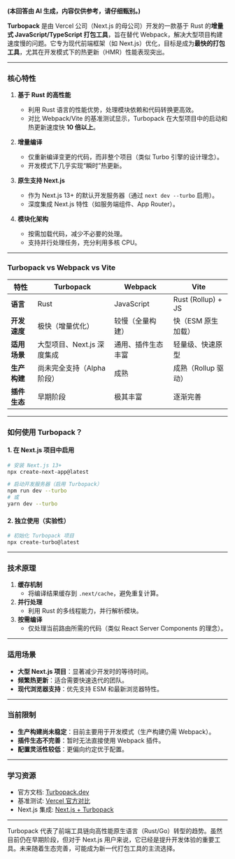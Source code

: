 **(本回答由 AI 生成，内容仅供参考，请仔细甄别。)**

**Turbopack** 是由 Vercel 公司（Next.js 的母公司）开发的一款基于 Rust 的**增量式 JavaScript/TypeScript 打包工具**，旨在替代 Webpack，解决大型项目构建速度慢的问题。它专为现代前端框架（如 Next.js）优化，目标是成为**最快的打包工具**，尤其在开发模式下的热更新（HMR）性能表现突出。

---

### **核心特性**
1. **基于 Rust 的高性能**  
   - 利用 Rust 语言的性能优势，处理模块依赖和代码转换更高效。
   - 对比 Webpack/Vite 的基准测试显示，Turbopack 在大型项目中的启动和热更新速度快 **10 倍以上**。

2. **增量编译**  
   - 仅重新编译变更的代码，而非整个项目（类似 Turbo 引擎的设计理念）。
   - 开发模式下几乎实现“瞬时”热更新。

3. **原生支持 Next.js**  
   - 作为 Next.js 13+ 的默认开发服务器（通过 `next dev --turbo` 启用）。
   - 深度集成 Next.js 特性（如服务端组件、App Router）。

4. **模块化架构**  
   - 按需加载代码，减少不必要的处理。
   - 支持并行处理任务，充分利用多核 CPU。

---

### **Turbopack vs Webpack vs Vite**
| 特性         | Turbopack                  | Webpack            | Vite                |
| ------------ | -------------------------- | ------------------ | ------------------- |
| **语言**     | Rust                       | JavaScript         | Rust (Rollup) + JS  |
| **开发速度** | 极快（增量优化）           | 较慢（全量构建）   | 快（ESM 原生加载）  |
| **适用场景** | 大型项目、Next.js 深度集成 | 通用、插件生态丰富 | 轻量级、快速原型    |
| **生产构建** | 尚未完全支持（Alpha 阶段） | 成熟               | 成熟（Rollup 驱动） |
| **插件生态** | 早期阶段                   | 极其丰富           | 逐渐完善            |

---

### **如何使用 Turbopack？**
#### 1. 在 Next.js 项目中启用
```bash
# 安装 Next.js 13+
npx create-next-app@latest

# 启动开发服务器（启用 Turbopack）
npm run dev --turbo
# 或
yarn dev --turbo
```

#### 2. 独立使用（实验性）
```bash
# 初始化 Turbopack 项目
npx create-turbo@latest
```

---

### **技术原理**
1. **缓存机制**  
   - 将编译结果缓存到 `.next/cache`，避免重复计算。
2. **并行处理**  
   - 利用 Rust 的多线程能力，并行解析模块。
3. **按需编译**  
   - 仅处理当前路由所需的代码（类似 React Server Components 的理念）。

---

### **适用场景**
- **大型 Next.js 项目**：显著减少开发时的等待时间。
- **频繁热更新**：适合需要快速迭代的团队。
- **现代浏览器支持**：优先支持 ESM 和最新浏览器特性。

---

### **当前限制**
- **生产构建尚未稳定**：目前主要用于开发模式（生产构建仍需 Webpack）。
- **插件生态不完善**：暂时无法直接使用 Webpack 插件。
- **配置灵活性较低**：更偏向约定优于配置。

---

### **学习资源**
- 官方文档: [Turbopack.dev](https://turbo.build/pack)
- 基准测试: [Vercel 官方对比](https://turbo.build/pack/docs/benchmarks)
- Next.js 集成: [Next.js + Turbopack](https://nextjs.org/docs/advanced-features/turbopack)

---

Turbopack 代表了前端工具链向高性能原生语言（Rust/Go）转型的趋势。虽然目前仍在早期阶段，但对于 Next.js 用户来说，它已经是提升开发体验的重要工具。未来随着生态完善，可能成为新一代打包工具的主流选择。
